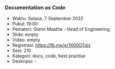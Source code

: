###  Documentation as Code 

- Waktu: Selasa, 7 September 2022
- Pukul: 19:00
- Pemateri: Glenn Maatita - Head of Engineering
- Slide: empty
- Video: empty
- Registrasi: https://fb.me/e/1X00OTqjz 
- Sesi: 210
- Kategori: docs, code, best practise
- Deskripsi: -
